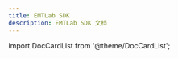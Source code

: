 ```yaml
---
title: EMTLab SDK
description: EMTLab SDK 文档
---
```


import DocCardList from '@theme/DocCardList';

<DocCardList />